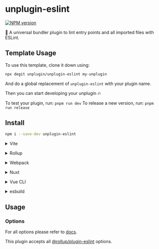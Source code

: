 # unplugin-eslint

[![NPM version](https://img.shields.io/npm/v/unplugin-eslint?color=a1b858&label=)](https://www.npmjs.com/package/unplugin-eslint)

🍣 A universal bundler plugin to lint entry points and all imported files with ESLint.

## Template Usage

To use this template, clone it down using:

```bash
npx degit unplugin/unplugin-eslint my-unplugin
```

And do a global replacement of `unplugin-eslint` with your plugin name.

Then you can start developing your unplugin 🔥

To test your plugin, run: `pnpm run dev`
To release a new version, run: `pnpm run release`

## Install

```bash
npm i --save-dev unplugin-eslint
```

<details>
<summary>Vite</summary><br>

```ts
// vite.config.ts
import UnpluginEslint from 'unplugin-eslint/vite'

export default defineConfig({
  plugins: [
    UnpluginEslint({
      /* options */
    }),
  ],
})
```

Example: [`playground/`](./playground/)

<br></details>

<details>
<summary>Rollup</summary><br>

```ts
// rollup.config.js
import UnpluginEslint from 'unplugin-eslint/rollup'

export default {
  plugins: [
    UnpluginEslint({
      /* options */
    }),
  ],
}
```

<br></details>

<details>
<summary>Webpack</summary><br>

```ts
// webpack.config.js
module.exports = {
  /* ... */
  plugins: [
    require('unplugin-eslint/webpack')({
      /* options */
    }),
  ],
}
```

<br></details>

<details>
<summary>Nuxt</summary><br>

```ts
// nuxt.config.js
export default defineNuxtConfig({
  modules: [
    [
      'unplugin-eslint/nuxt',
      {
        /* options */
      },
    ],
  ],
})
```

> This module works for both Nuxt 2 and [Nuxt Vite](https://github.com/nuxt/vite)

<br></details>

<details>
<summary>Vue CLI</summary><br>

```ts
// vue.config.js
module.exports = {
  configureWebpack: {
    plugins: [
      require('unplugin-eslint/webpack')({
        /* options */
      }),
    ],
  },
}
```

<br></details>

<details>
<summary>esbuild</summary><br>

```ts
// esbuild.config.js
import { build } from 'esbuild'
import UnpluginEslint from 'unplugin-eslint/esbuild'

build({
  plugins: [UnpluginEslint()],
})
```

<br></details>

## Usage

### Options

For all options please refer to [docs](https://github.com/rollup/plugins/tree/master/packages/eslint#options).

This plugin accepts all [@rollup/plugin-eslint](https://github.com/rollup/plugins/tree/master/packages/eslint#options) options.
